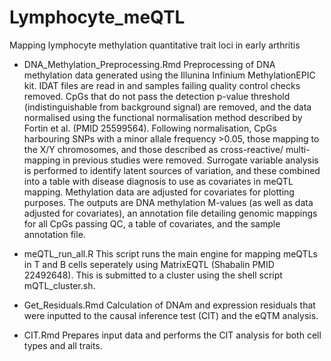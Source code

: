 # Lymphocyte_meQTL
Mapping lymphocyte methylation quantitative trait loci in early arthritis

- DNA_Methylation_Preprocessing.Rmd
Preprocessing of DNA methylation data generated using the Illunina Infinium MethylationEPIC kit. IDAT files are read in and samples failing quality control checks removed. CpGs that do not pass the detection p-value threshold (indistinguishable from background signal) are removed, and the data normalised using the functional normalisation method described by Fortin et al. (PMID 25599564). Following normalisation, CpGs harbouring SNPs with a minor allale frequency >0.05, those mapping to the X/Y chromosomes, and those described as cross-reactive/ multi-mapping in previous studies were removed.
Surrogate variable analysis is performed to identify latent sources of variation, and these combined into a table with disease diagnosis to use as covariates in meQTL mapping. Methylation data are adjusted for covariates for plotting purposes. 
The outputs are DNA methylation M-values (as well as data adjusted for covariates), an annotation file detailing genomic mappings for all CpGs passing QC, a table of covariates, and the sample annotation file.

- meQTL_run_all.R
This script runs the main engine for mapping meQTLs in T and B cells seperately using MatrixEQTL (Shabalin PMID 22492648). This is submitted to a cluster using the shell script mQTL_cluster.sh.

- Get_Residuals.Rmd
Calculation of DNAm and expression residuals that were inputted to the causal inference test (CIT) and the eQTM analysis. 

- CIT.Rmd
Prepares input data and performs the CIT analysis for both cell types and all traits. 
